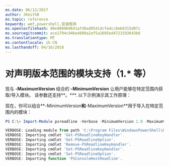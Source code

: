 ```yaml
---
ms.date: 06/12/2017
author: JKeithB
ms.topic: reference
keywords: wmf,powershell,安装程序
ms.openlocfilehash: 89e908969641afd9ad9541dcfedcc8eb6315d07c
ms.sourcegitcommit: ece1794c94be4880a2af5a2605ed4721593643b6
ms.translationtype: MT
ms.contentlocale: zh-CN
ms.lasthandoff: 04/16/2018
---
```

# <a name="modules-support-for-declaring-version-ranges-1-etc"></a>对声明版本范围的模块支持（1.* 等）
现与 **-MaximumVersion** 结合的 **-MinimumVersion** 让用户能够在特定范围内获取/导入模块。 该参数还支持**。**\*. 以下示例演示其工作原理：

现在，你可以组合**-MinimumVersion**和**-MaximumVersion**用于导入在特定范围内的模块：

```powershell
PS C:\> Import-Module psreadline -Verbose -MinimumVersion 1.0 -MaximumVersion 1.2.*

VERBOSE: Loading module from path 'C:\Program Files\WindowsPowerShell\Modules\psreadline\1.1\psreadline.psd1'.
VERBOSE: Importing cmdlet 'Get-PSReadlineKeyHandler'.
VERBOSE: Importing cmdlet 'Get-PSReadlineOption'.
VERBOSE: Importing cmdlet 'Remove-PSReadlineKeyHandler'.
VERBOSE: Importing cmdlet 'Set-PSReadlineKeyHandler'.
VERBOSE: Importing cmdlet 'Set-PSReadlineOption'.
VERBOSE: Importing function 'PSConsoleHostReadline'.
```
